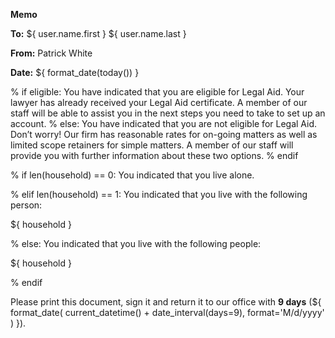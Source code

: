**Memo**


**To:** ${ user.name.first } ${ user.name.last }  

 
**From:** Patrick White  

 
**Date:** ${ format_date(today()) }  

 
% if eligible:
You have indicated that you are eligible for Legal Aid. Your lawyer has already received your Legal Aid certificate. A member of our staff will be able to assist you in the next steps you need to take to set up an account.
% else:
You have indicated that you are not eligible for Legal Aid. Don’t worry! Our firm has reasonable rates for on-going matters as well as limited scope retainers for simple matters. A member of our staff will provide you with further information about these two options.
% endif
 
% if len(household) == 0:
You indicated that you live alone.

% elif len(household) == 1:
You indicated that you live with the following person:

${ household }  

% else:
You indicated that you live with the following people:

${ household } 

% endif

Please print this document, sign it and return it to our office with **9 days** 
(${ format_date( current_datetime() + date_interval(days=9), format='M/d/yyyy' ) }).